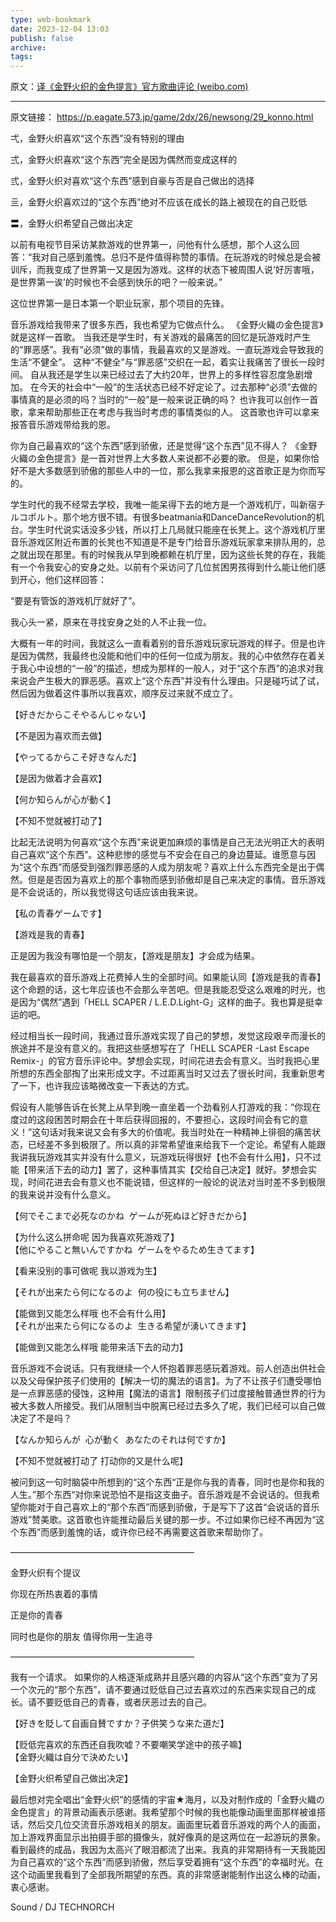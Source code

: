 ```yaml
---
type: web-bookmark
date: 2023-12-04 13:03
publish: false
archive: 
tags:
---
```

原文：[译《金野火织的金色提言》官方歌曲评论 (weibo.com)](https://weibo.com/ttarticle/p/show?id=2309404361445243545831)

---

原文链接： https://p.eagate.573.jp/game/2dx/26/newsong/29_konno.html

​​弌，金野火织喜欢“这个东西”没有特别的理由

弍，金野火织喜欢“这个东西”完全是因为偶然而变成这样的

弎，金野火织对喜欢“这个东西”感到自豪与否是自己做出的选择

亖，金野火织喜欢过的“这个东西”绝对不应该在成长的路上被现在的自己贬低

〓，金野火织希望自己做出决定

以前有电视节目采访某款游戏的世界第一，问他有什么感想，那个人这么回答：“我对自己感到羞愧。总归不是件值得称赞的事情。在玩游戏的时候总是会被训斥，而我变成了世界第一又是因为游戏。这样的状态下被周围人说‘好厉害哦，是世界第一诶’的时候也不会感到快乐的吧？一般来说。”

这位世界第一是日本第一个职业玩家，那个项目的先锋。

音乐游戏给我带来了很多东西，我也希望为它做点什么。 《金野火織の金色提言》就是这样一首歌。 当我还是学生时，有关游戏的最痛苦的回忆是玩游戏时产生的“罪恶感”。我有“必须”做的事情，我最喜欢的又是游戏。一直玩游戏会导致我的生活“不健全”。 这种“不健全”与“罪恶感”交织在一起，着实让我痛苦了很长一段时间。 自从我还是学生以来已经过去了大约20年，世界上的多样性容忍度急剧增加。 在今天的社会中“一般”的生活状态已经不好定论了。过去那种“必须”去做的事情真的是必须的吗？当时的“一般”是一般来说正确的吗？ 也许我可以创作一首歌，拿来帮助那些正在考虑与我当时考虑的事情类似的人。 这首歌也许可以拿来报答音乐游戏带给我的恩。

你为自己最喜欢的“这个东西”感到骄傲，还是觉得“这个东西”见不得人？ 《金野火織の金色提言》是一首对世界上大多数人来说都不必要的歌。 但是，如果你恰好不是大多数感到骄傲的那些人中的一位，那么我拿来报恩的这首歌正是为你而写的。

学生时代的我不经常去学校，我唯一能呆得下去的地方是一个游戏机厅，叫新宿チルコポルト。那个地方很不错。有很多beatmania和DanceDanceRevolution的机台。学生时代说实话没多少钱，所以打上几局就只能座在长凳上。这个游戏机厅里音乐游戏区附近布置的长凳也不知道是不是专门给音乐游戏玩家拿来排队用的，总之就出现在那里。有的时候我从早到晚都赖在机厅里，因为这些长凳的存在，我能有一个令我安心的安身之处。以前有个采访问了几位贫困男孩得到什么能让他们感到开心，他们这样回答：

  

“要是有管饭的游戏机厅就好了”。

我心头一紧，原来在寻找安身之处的人不止我一位。

大概有一年的时间，我就这么一直看着别的音乐游戏玩家玩游戏的样子。但是也许是因为偶然，我最终也没能和他们中的任何一位成为朋友。我的心中依然存在着关于我心中设想的“一般”的描述，想成为那样的一般人，对于“这个东西”的追求对我来说会产生极大的罪恶感。喜欢上“这个东西”并没有什么理由。只是碰巧试了试，然后因为做着这件事所以我喜欢，顺序反过来就不成立了。

【好きだからこそやるんじゃない】

【不是因为喜欢而去做】

【やってるからこそ好きなんだ】

【是因为做着才会喜欢】

【何か知らんが心が動く】

【不知不觉就被打动了】

比起无法说明为何喜欢“这个东西”来说更加麻烦的事情是自己无法光明正大的表明自己喜欢“这个东西”。这种悲惨的感觉与不安会在自己的身边蔓延。谁愿意与因为“这个东西”而感受到强烈罪恶感的人成为朋友呢？喜欢上什么东西完全是出于偶然。但是是否因为喜欢上的那个事物而感到骄傲却是自己来决定的事情。音乐游戏是不会说话的，所以我觉得这句话应该由我来说。

【私の青春ゲームです】

【游戏是我的青春】

正是因为我没有哪怕是一个朋友，【游戏是朋友】才会成为结果。

我在最喜欢的音乐游戏上花费掉人生的全部时间。如果能认同【游戏是我的青春】这个命题的话，这七年应该也不会那么辛苦吧。但是我能忍受这么艰难的时光，也是因为“偶然”遇到「HELL SCAPER / L.E.D.Light-G」这样的曲子。我也算是挺幸运的吧。

经过相当长一段时间，我通过音乐游戏实现了自己的梦想，发觉这段艰辛而漫长的旅途并不是没有意义的。我把这些感想写在了「HELL SCAPER -Last Escape Remix-」的官方音乐评论中。梦想会实现，时间花进去会有意义。当时我把心里所想的东西全部掏了出来形成文字。不过距离当时又过去了很长时间，我重新思考了一下，也许我应该略微改变一下表达的方式。

  
假设有人能够告诉在长凳上从早到晚一直坐着一个劲看别人打游戏的我：“你现在度过的这段困苦时期会在十年后获得回报的，不要担心，这段时间会有它的意义！”这句话对我来说又会有多大的价值呢。我当时处在一种精神上徘徊的痛苦状态，已经差不多到极限了。所以真的非常希望谁来给我下一个定论。希望有人能跟我讲我玩游戏其实并没有什么意义，玩游戏玩得很好【也不会有什么用】，只不过能【带来活下去的动力】罢了，这种事情其实【交给自己决定】就好。梦想会实现，时间花进去会有意义也不能说错，但这样的一般论的说法对当时差不多到极限的我来说并没有什么意义。

  
【何でそこまで必死なのかね  ゲームが死ぬほど好きだから】

【为什么这么拼命呢 因为我喜欢死游戏了】  
【他にやること無いんですかね  ゲームをやるため生きてます】

【看来没别的事可做呢 我以游戏为生】  

【それが出来たら何になるのよ  何の役にも立ちません】

【能做到又能怎么样哦 也不会有什么用】  
【それが出来たら何になるのよ  生きる希望が湧いてきます】

【能做到又能怎么样哦 能带来活下去的动力】  
  

音乐游戏不会说话。只有我继续一个人怀抱着罪恶感玩着游戏。前人创造出供社会以及父母保护孩子们使用的【解决一切的魔法的语言】。为了不让孩子们遭受哪怕是一点罪恶感的侵蚀，这种用【魔法的语言】限制孩子们过度接触普通世界的行为被大多数人所接受。我们从限制当中脱离已经过去多久了呢，我们已经可以自己做决定了不是吗？  
  
【なんか知らんが  心が動く  あなたのそれは何ですか】

【不知不觉就被打动了 打动你的又是什么呢】  
  
被问到这一句时脑袋中所想到的“这个东西“正是你与我的青春，同时也是你和我的人生。”那个东西“对你来说恐怕不是指这支曲子。音乐游戏是不会说话的。但我希望你能对于自己喜欢上的“那个东西”而感到骄傲，于是写下了这首“会说话的音乐游戏”赞美歌。这首歌也许能推动最后关键的那一步。不过如果你已经不再因为“这个东西”而感到羞愧的话，或许你已经不再需要这首歌来帮助你了。  
  
―――――――――――――――――――――  
  

金野火织有个提议

  

你现在所热衷着的事情

  

正是你的青春

  

同时也是你的朋友 值得你用一生追寻

  

―――――――――――――――――――――  

  

我有一个请求。 如果你的人格逐渐成熟并且感兴趣的内容从“这个东西”变为了另一个次元的“那个东西”，请不要通过贬低自己过去喜欢过的东西来实现自己的成长。请不要贬低自己的青春，或者厌恶过去的自己。

  
【好きを貶して自画自賛ですか？子供笑うな来た道だ】

【贬低完喜欢的东西还自我吹嘘？不要嘲笑学途中的孩子嘛】  
【金野火織は自分で決めたい】

【金野火织希望自己做出决定】  
  

最后想对完全唱出“金野火织”的感情的宇宙★海月，以及对制作成的「金野火織の金色提言」的背景动画表示感谢。我希望那个时候的我也能像动画里面那样被谁搭话，然后交几位交流音乐游戏相关的朋友。画面里玩着音乐游戏的两个人的画面，加上游戏界面显示出拍摄手部的摄像头，就好像真的是这两位在一起游玩的景象。看到最终的成品，我因为太高兴了眼泪都流了出来。我真的非常期待有一天我能因为自己喜欢的“这个东西”而感到骄傲，然后享受着拥有“这个东西”的幸福时光。在这个动画里我看到了全部我所期望的东西。真的非常感谢能制作出这么棒的动画，衷心感谢。

Sound / DJ TECHNORCH